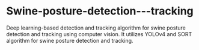 # Swine-posture-detection---tracking
Deep learning-based detection and tracking algorithm for swine posture detection and tracking using computer vision. It utilizes YOLOv4 and SORT algorithm for swine posture detection and tracking.
